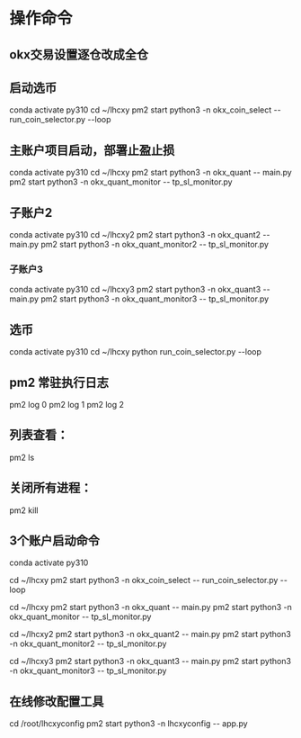 # 操作命令

## okx交易设置逐仓改成全仓
## 启动选币
conda activate py310
cd ~/lhcxy
pm2 start python3 -n okx_coin_select -- run_coin_selector.py --loop 

## 主账户项目启动，部署⽌盈⽌损
conda activate py310
cd ~/lhcxy
pm2 start python3 -n okx_quant -- main.py
pm2 start python3 -n okx_quant_monitor -- tp_sl_monitor.py

## 子账户2
conda activate py310
cd ~/lhcxy2
pm2 start python3 -n okx_quant2 -- main.py 
pm2 start python3 -n okx_quant_monitor2 -- tp_sl_monitor.py

### 子账户3
conda activate py310
cd ~/lhcxy3
pm2 start python3 -n okx_quant3 -- main.py 
pm2 start python3 -n okx_quant_monitor3 -- tp_sl_monitor.py

## 选币
conda activate py310
cd ~/lhcxy
python run_coin_selector.py --loop

## pm2 常驻执行日志
pm2 log 0
pm2 log 1
pm2 log 2

## 列表查看：
pm2 ls

## 关闭所有进程：
pm2 kill

## 3个账户启动命令
conda activate py310

cd ~/lhcxy
pm2 start python3 -n okx_coin_select -- run_coin_selector.py --loop

cd ~/lhcxy
pm2 start python3 -n okx_quant -- main.py
pm2 start python3 -n okx_quant_monitor -- tp_sl_monitor.py

cd ~/lhcxy2
pm2 start python3 -n okx_quant2 -- main.py 
pm2 start python3 -n okx_quant_monitor2 -- tp_sl_monitor.py

cd ~/lhcxy3
pm2 start python3 -n okx_quant3 -- main.py 
pm2 start python3 -n okx_quant_monitor3 -- tp_sl_monitor.py

## 在线修改配置工具
cd /root/lhcxyconfig
pm2 start python3 -n lhcxyconfig -- app.py